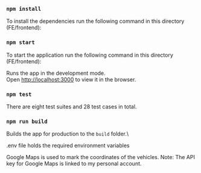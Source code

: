 ### `npm install`

To install the dependencies run the following command in this directory (FE/frontend):

### `npm start`

To start the application run the following command in this directory (FE/frontend):

Runs the app in the development mode.\
Open [http://localhost:3000](http://localhost:3000) to view it in the browser.

### `npm test`

There are eight test suites and 28 test cases in total.

### `npm run build`

Builds the app for production to the `build` folder.\


.env file holds the required environment variables 

Google Maps is used to mark the coordinates of the vehicles. 
Note: The API key for Google Maps is linked to my personal account.


